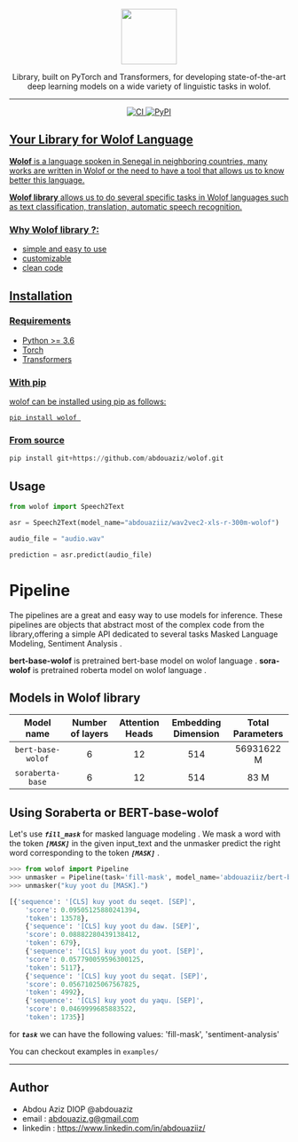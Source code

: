 
<div align="center">
    <br>
    <img src="https://www.pngplay.com/wp-content/uploads/10/Senegal-Flag-PNG-Clipart-Background.png" width="100" height="100"/>
    <p>
    Library, built on PyTorch and Transformers, for developing state-of-the-art deep learning models on a wide variety of linguistic tasks in wolof.
    </p>
    <hr/>
</div>
<p align="center">
    <a href="https://github.com/abdouaziz/wolof">
        <img alt="CI" src="https://github.com/allenai/allennlp/workflows/CI/badge.svg?event=push&branch=main">
    </a>
    <a href="https://pypi.org/project/wolof/">
        <img alt="PyPI" src="https://img.shields.io/pypi/v/wolof"
    </a>    
</p>


## Your Library for Wolof Language

**Wolof** is a language spoken in Senegal in neighboring countries, many works are written in Wolof or the need to have a tool that allows us to know better this language. 

**Wolof library** allows us to do several specific tasks in Wolof languages such as text classification, translation, automatic speech recognition. 


### Why Wolof library ?:

- simple and easy to use
- customizable 
- clean code
 
## Installation
### Requirements
- Python >= 3.6 
- Torch 
- Transformers 


### With pip

wolof can be installed using pip as follows:

```
pip install wolof 
```

### From source

```py
pip install git+https://github.com/abdouaziz/wolof.git
```

## Usage



```python
from wolof import Speech2Text

asr = Speech2Text(model_name="abdouaziiz/wav2vec2-xls-r-300m-wolof")

audio_file = "audio.wav"

prediction = asr.predict(audio_file)
```

# Pipeline

The pipelines are a great and easy way to use models for inference. These pipelines are objects that abstract most of the complex code from the library,offering a simple API dedicated to several tasks Masked Language Modeling, Sentiment Analysis .


**bert-base-wolof** is pretrained bert-base model on wolof language  .
**sora-wolof** is pretrained roberta model on wolof language  .
	
## Models in Wolof library
	
| Model name | Number of layers | Attention Heads | Embedding Dimension | Total Parameters |
| :------:       |   :---: | :---: | :---: | :---: |
| `bert-base-wolof` | 6    | 12   | 514   | 56931622 M |
| `soraberta-base` | 6    | 12   | 514   | 83 M |
	 

## Using Soraberta or BERT-base-wolof

Let's use  ***`fill_mask`***  for masked language modeling . We mask a word with the token ***`[MASK]`*** in the given input_text and the unmasker predict the right word corresponding to the token ***`[MASK]`*** .
 	
```python
>>> from wolof import Pipeline
>>> unmasker = Pipeline(task='fill-mask', model_name='abdouaziiz/bert-base-wolof')
>>> unmasker("kuy yoot du [MASK].")

[{'sequence': '[CLS] kuy yoot du seqet. [SEP]',
	'score': 0.09505125880241394,
	'token': 13578},
	{'sequence': '[CLS] kuy yoot du daw. [SEP]',
	'score': 0.08882280439138412,
	'token': 679},
	{'sequence': '[CLS] kuy yoot du yoot. [SEP]',
	'score': 0.057790059596300125,
	'token': 5117},
	{'sequence': '[CLS] kuy yoot du seqat. [SEP]',
	'score': 0.05671025067567825,
	'token': 4992},
	{'sequence': '[CLS] kuy yoot du yaqu. [SEP]',
	'score': 0.0469999685883522,
	'token': 1735}]
```
	

for ***`task`***  we can have the following values: 'fill-mask', 'sentiment-analysis'






You can checkout examples in `examples/`

<hr>


## Author
- Abdou Aziz DIOP @abdouaziz
- email : abdouaziz.g@gmail.com
- linkedin : https://www.linkedin.com/in/abdouaziiz/
